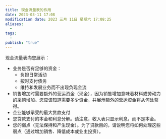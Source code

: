 ```yaml
---
title: 现金流量表的作用
date: 2023-03-11 17:08
modification date: 2023 三月 11日 星期六 17:08:25
aliases:
  - 
tags:
  - 
publish: "true"
---
```


现金流量表向您展示：

-   业务是否有足够的资金：
    -   负担日常活动
    -   按时支付债务
    -   维持和发展业务而不出现负现金流
-   销售增加时需要额外的营运资金（现金），因为销售增加意味着材料或劳动力的采购增加。您应该知道需要多少资金，并展示额外的营运资金将从何处获得。
-   企业能够承受的最大贷款支付
-   您贷款支付的本金和利息分解。请注意，收入表只显示利息，而不是本金。
-   您的弱点（无法保持和产生现金）。为了贷款目的，请说明您将如何处理这些弱点（通过增加销售、降低成本或业主投资）。
